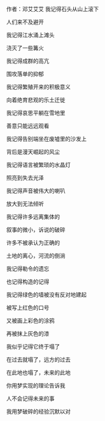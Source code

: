 作者：邓艾艾艾 我记得石头从山上滚下

人们来不及避开

我记得江水涌上滩头

浇灭了一些篝火

我记得成群的高亢

围攻落单的抑郁

我记得繁殖开来的积极意义

向着绝育悲观的乐土迁徙

我记得哀思平躺在雪地里

善意只能远远观看

我记得告别端坐在废墟里的沙发上

背后是漫天崛起的风尘

我记得语言被繁琐的水晶灯

照亮到失去光泽

我记得声音被伟大的喇叭

放大到无法倾听

我记得许多远离集体的

叙事的微小，诉说的破碎

许多不被承认为正确的

土地的离心，河流的倒淌

我记得勒令的遗忘

也记得构造的记得

我记得绿色的墙被没有反对地建起

被写上红色的口号

又被画上彩色的涂鸦

再被抹上灰色的漆

我似乎记得它终于塌了

在过去就塌了，远方的过去

在此地也塌了，未来的此地

你用梦实现的理论告诉我

人不会记得未来的事

我用梦破碎的经验沉默以对 
